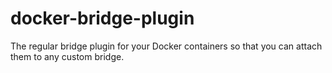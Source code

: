 # docker-bridge-plugin
The regular bridge plugin for your Docker containers so that you can attach them to any custom bridge.

